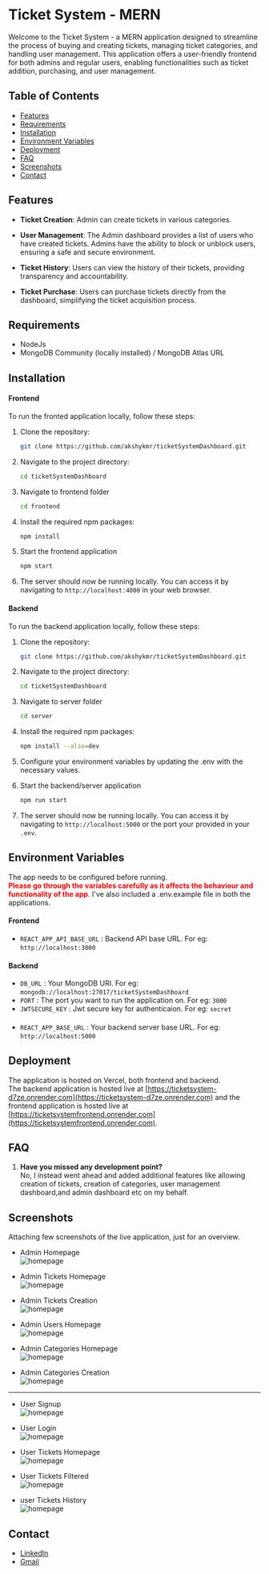 # Ticket System - MERN

Welcome to the Ticket System - a MERN application designed to streamline the process of buying and creating tickets, managing ticket categories, and handling user management. This application offers a user-friendly frontend for both admins and regular users, enabling functionalities such as ticket addition, purchasing, and user management.


## Table of Contents

- [Features](#features)
- [Requirements](#requirements)
- [Installation](#installation)
- [Environment Variables](#env)
- [Deployment](#deployment)
- [FAQ](#faq)
- [Screenshots](#screenshots)
- [Contact](#contact)

## Features

- **Ticket Creation**: Admin can create tickets in various categories.

- **User Management**: The Admin dashboard provides a list of users who have created tickets. Admins have the ability to block or unblock users, ensuring a safe and secure environment.
- **Ticket History**: Users can view the history of their tickets, providing transparency and accountability.
- **Ticket Purchase**: Users can purchase tickets directly from the dashboard, simplifying the ticket acquisition process.

## Requirements

- NodeJs
- MongoDB Community (locally installed) / MongoDB Atlas URL

## Installation

#### Frontend

To run the fronted application locally, follow these steps:

1. Clone the repository:

   ```bash
   git clone https://github.com/akshykmr/ticketSystemDashboard.git
   ```

2. Navigate to the project directory:

   ```bash
   cd ticketSystemDashboard
   ```

3. Navigate to frontend folder
   ```bash
   cd frontend
   ```
4. Install the required npm packages:
   ```bash
   npm install
   ```
5. Start the frontend application
   ```bash
   npm start
   ```
6. The server should now be running locally. You can access it by navigating to `http://localhost:4000` in your web browser.

#### Backend

To run the backend application locally, follow these steps:

1. Clone the repository:

   ```bash
   git clone https://github.com/akshykmr/ticketSystemDashboard.git
   ```

2. Navigate to the project directory:

   ```bash
   cd ticketSystemDashboard
   ```

3. Navigate to server folder
   ```bash
   cd server
   ```
4. Install the required npm packages:
   ```bash
   npm install --also=dev
   ```
5. Configure your environment variables by updating the .env with the necessary values.

6. Start the backend/server application
   ```bash
   npm run start
   ```
7. The server should now be running locally. You can access it by navigating to `http://localhost:5000` or the port your provided in your `.env`.


## Environment Variables

The app needs to be configured before running. \
 **<span style="color:red">Please go through the variables carefully as it affects the behaviour and functionality of the app</span>**. I've also included a .env.example file in both the applications.

#### Frontend

- `REACT_APP_API_BASE_URL` : Backend API base URL. For eg: `http://localhost:3000`

#### Backend

- `DB_URL` : Your MongoDB URI. For eg: `mongodb://localhost:27017/ticketSystemDashboard`
- `PORT` : The port you want to run the application on. For eg: `3000`
- `JWTSECURE_KEY` : Jwt secure key for authenticaion. For eg: `secret`

####

- `REACT_APP_BASE_URL` : Your backend server base URL. For eg: `http://localhost:5000`


## Deployment

The application is hosted on Vercel, both frontend and backend. \
The backend application is hosted live at [https://ticketsystem-d7ze.onrender.com](https://ticketsystem-d7ze.onrender.com) and the frontend application is hosted live at [https://ticketsystemfrontend.onrender.com](https://ticketsystemfrontend.onrender.com).

## FAQ

1. **Have you missed any development point?**\
   No, I instead went ahead and added additional features like allowing creation of tickets, creation of categories, user management dashboard,and admin dashboard etc on my behalf.

## Screenshots

Attaching few screenshots of the live application, just for an overview.

- Admin Homepage \
  ![homepage](https://github.com/akshykmr/ticketSystemDashboard/blob/master/screenshots/admin_homepage.png)

- Admin Tickets Homepage\
  ![homepage](https://github.com/akshykmr/ticketSystemDashboard/blob/master/screenshots/admin_ticket_homepage.png)

- Admin Tickets Creation\
  ![homepage](https://github.com/akshykmr/ticketSystemDashboard/blob/master/screenshots/admin_ticket_create.png)



- Admin Users Homepage\
  ![homepage](https://github.com/akshykmr/ticketSystemDashboard/blob/master/screenshots/admin_user_homepage.png)

- Admin Categories Homepage\
  ![homepage](https://github.com/akshykmr/ticketSystemDashboard/blob/master/screenshots/admin_category_homepage.png)

- Admin Categories Creation\
  ![homepage](https://github.com/akshykmr/ticketSystemDashboard/blob/master/screenshots/admin_category_create.png)




---

- User Signup \
  ![homepage](https://github.com/akshykmr/ticketSystemDashboard/blob/master/screenshots/user_signup.png)

- User Login \
  ![homepage](https://github.com/akshykmr/ticketSystemDashboard/blob/master/screenshots/user_login.png)

- User Tickets Homepage \
  ![homepage](https://github.com/akshykmr/ticketSystemDashboard/blob/master/screenshots/user_tickets.png)


- User Tickets Filtered \
  ![homepage](https://github.com/akshykmr/ticketSystemDashboard/blob/master/screenshots/user_ticket_filter.png)

- user Tickets History  \
  ![homepage](https://github.com/akshykmr/ticketSystemDashboard/blob/master/screenshots/user_ticket_history.png)



## Contact

- [LinkedIn](https://www.linkedin.com/in/akshykmr/)
- [Gmail](mailto:akshykmr70@gmail.com)
